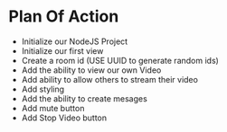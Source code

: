 # Plan Of Action
- Initialize our NodeJS Project
- Initialize our first view
- Create a room id  (USE UUID to generate random  ids)
- Add the ability to view our own Video
- Add ability to allow others to stream their video
- Add styling
- Add the ability to create mesages
- Add mute button
- Add Stop Video button